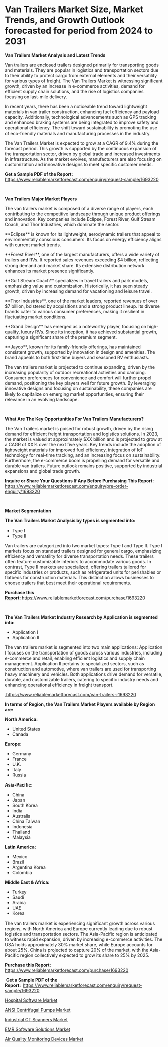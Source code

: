 <p><h1>Van Trailers Market Size, Market Trends, and Growth Outlook forecasted for period from 2024 to 2031</h1></p><p><strong>Van Trailers Market Analysis and Latest Trends</strong></p>
<p><p>Van trailers are enclosed trailers designed primarily for transporting goods and materials. They are popular in logistics and transportation sectors due to their ability to protect cargo from external elements and their versatility for various types of freight. The Van Trailers Market is witnessing significant growth, driven by an increase in e-commerce activities, demand for efficient supply chain solutions, and the rise of logistics companies focusing on last-mile delivery.</p><p>In recent years, there has been a noticeable trend toward lightweight materials in van trailer construction, enhancing fuel efficiency and payload capacity. Additionally, technological advancements such as GPS tracking and enhanced braking systems are being integrated to improve safety and operational efficiency. The shift toward sustainability is promoting the use of eco-friendly materials and manufacturing processes in the industry.</p><p>The Van Trailers Market is expected to grow at a CAGR of 9.4% during the forecast period. This growth is supported by the continuous expansion of the transportation sector, driven by global trade and increased investments in infrastructure. As the market evolves, manufacturers are also focusing on customization and innovative designs to meet specific customer needs.</p></p>
<p><strong>Get a Sample PDF of the Report:&nbsp;</strong> <a href="https://www.reliablemarketforecast.com/enquiry/request-sample/1693220?utm_campaign=1082&utm_medium=2&utm_source=Github&utm_content=ia&utm_term=20102024&utm_id=van-trailers">https://www.reliablemarketforecast.com/enquiry/request-sample/1693220</a></p>
<p>&nbsp;</p>
<p><strong>Van Trailers Major Market Players</strong></p>
<p><p>The van trailers market is composed of a diverse range of players, each contributing to the competitive landscape through unique product offerings and innovation. Key companies include Eclipse, Forest River, Gulf Stream Coach, and Thor Industries, which dominate the sector.</p><p>**Eclipse** is known for its lightweight, aerodynamic trailers that appeal to environmentally conscious consumers. Its focus on energy efficiency aligns with current market trends.</p><p>**Forest River**, one of the largest manufacturers, offers a wide variety of trailers and RVs. It reported sales revenues exceeding $4 billion, reflecting strong demand and market share. Its extensive distribution network enhances its market presence significantly.</p><p>**Gulf Stream Coach** specializes in travel trailers and park models, emphasizing value and customization. Historically, it has seen steady growth, driven by increasing demand for vacationing and leisure travel.</p><p>**Thor Industries**, one of the market leaders, reported revenues of over $7 billion, bolstered by acquisitions and a strong product lineup. Its diverse brands cater to various consumer preferences, making it resilient in fluctuating market conditions.</p><p>**Grand Design** has emerged as a noteworthy player, focusing on high-quality, luxury RVs. Since its inception, it has achieved substantial growth, capturing a significant share of the premium segment.</p><p>**Jayco**, known for its family-friendly offerings, has maintained consistent growth, supported by innovation in design and amenities. The brand appeals to both first-time buyers and seasoned RV enthusiasts.</p><p>The van trailers market is projected to continue expanding, driven by the increasing popularity of outdoor recreational activities and camping. Consumer preferences for convenience and comfort will further propel demand, positioning the key players well for future growth. By leveraging innovative designs and focusing on sustainability, these companies are likely to capitalize on emerging market opportunities, ensuring their relevance in an evolving landscape.</p></p>
<p>&nbsp;</p>
<p><strong>What Are The Key Opportunities For Van Trailers Manufacturers?</strong></p>
<p><p>The Van Trailers market is poised for robust growth, driven by the rising demand for efficient freight transportation and logistics solutions. In 2023, the market is valued at approximately $XX billion and is projected to grow at a CAGR of XX% over the next five years. Key trends include the adoption of lightweight materials for improved fuel efficiency, integration of IoT technology for real-time tracking, and an increasing focus on sustainability. Furthermore, the e-commerce boom is propelling demand for versatile and durable van trailers. Future outlook remains positive, supported by industrial expansions and global trade growth.</p></p>
<p><strong>Inquire or Share Your Questions If Any Before Purchasing This Report:</strong> <a href="https://www.reliablemarketforecast.com/enquiry/pre-order-enquiry/1693220?utm_campaign=1082&utm_medium=2&utm_source=Github&utm_content=ia&utm_term=20102024&utm_id=van-trailers">https://www.reliablemarketforecast.com/enquiry/pre-order-enquiry/1693220</a></p>
<p>&nbsp;</p>
<p><strong>Market Segmentation</strong></p>
<p><strong>The Van Trailers Market Analysis by types is segmented into:</strong></p>
<p><ul><li>Type I</li><li>Type II</li></ul></p>
<p><p>Van trailers are categorized into two market types: Type I and Type II. Type I markets focus on standard trailers designed for general cargo, emphasizing efficiency and versatility for diverse transportation needs. These trailers often feature customizable interiors to accommodate various goods. In contrast, Type II markets are specialized, offering trailers tailored for specific industries or products, such as refrigerated units for perishables or flatbeds for construction materials. This distinction allows businesses to choose trailers that best meet their operational requirements.</p></p>
<p><strong>Purchase this Report:&nbsp;</strong><a href="https://www.reliablemarketforecast.com/purchase/1693220?utm_campaign=1082&utm_medium=2&utm_source=Github&utm_content=ia&utm_term=20102024&utm_id=van-trailers">https://www.reliablemarketforecast.com/purchase/1693220</a></p>
<p>&nbsp;</p>
<p><strong>The Van Trailers Market Industry Research by Application is segmented into:</strong></p>
<p><ul><li>Application I</li><li>Application II</li></ul></p>
<p><p>The van trailers market is segmented into two main applications: Application I focuses on the transportation of goods across various industries, including e-commerce and retail, enabling efficient logistics and supply chain management. Application II pertains to specialized sectors, such as construction and automotive, where van trailers are used for transporting heavy machinery and vehicles. Both applications drive demand for versatile, durable, and customizable trailers, catering to specific industry needs and enhancing operational efficiency in freight transport.</p></p>
<p><a href="https://www.reliablemarketforecast.com/van-trailers-r1693220?utm_campaign=1082&utm_medium=2&utm_source=Github&utm_content=ia&utm_term=20102024&utm_id=van-trailers">&nbsp;https://www.reliablemarketforecast.com/van-trailers-r1693220</a></p>
<p><strong>In terms of Region, the Van Trailers Market Players available by Region are:</strong></p>
<p>
    <p> <strong> North America: </strong>
        <ul>
            <li>United States</li>
            <li>Canada</li>
        </ul>
        </p> 
    <p> <strong> Europe: </strong>
        <ul>
            <li>Germany</li>
            <li>France</li>
            <li>U.K.</li>
            <li>Italy</li>
            <li>Russia</li>
        </ul>
        </p> 
    <p> <strong> Asia-Pacific: </strong>
        <ul>
            <li>China</li>
            <li>Japan</li>
            <li>South Korea</li>
            <li>India</li>
            <li>Australia</li>
            <li>China Taiwan</li>
            <li>Indonesia</li>
            <li>Thailand</li>
            <li>Malaysia</li>
        </ul>
        </p> 
    <p> <strong> Latin America: </strong>
        <ul>
            <li>Mexico</li>
            <li>Brazil</li>
            <li>Argentina Korea</li>
            <li>Colombia</li>
        </ul>
        </p> 
    <p> <strong> Middle East & Africa: </strong>
        <ul>
            <li>Turkey</li>
            <li>Saudi</li>
            <li>Arabia</li>
            <li>UAE</li>
            <li>Korea</li>
        </ul>
    </p>
    </p>
<p><p>The van trailers market is experiencing significant growth across various regions, with North America and Europe currently leading due to robust logistics and transportation sectors. The Asia-Pacific region is anticipated to witness rapid expansion, driven by increasing e-commerce activities. The USA holds approximately 30% market share, while Europe accounts for about 25%. China is projected to capture 20% of the market, with the Asia-Pacific region collectively expected to grow its share to 25% by 2025.</p></p>
<p><strong>Purchase this Report: </strong><a href="https://www.reliablemarketforecast.com/purchase/1693220?utm_campaign=1082&utm_medium=2&utm_source=Github&utm_content=ia&utm_term=20102024&utm_id=van-trailers">https://www.reliablemarketforecast.com/purchase/1693220</a></p>
<p>&nbsp;<strong>Get a Sample PDF of the Report:&nbsp;&nbsp;</strong><a href="https://www.reliablemarketforecast.com/enquiry/request-sample/1693220?utm_campaign=1082&utm_medium=2&utm_source=Github&utm_content=ia&utm_term=20102024&utm_id=van-trailers">https://www.reliablemarketforecast.com/enquiry/request-sample/1693220</a></p>
<p><strong></strong></p>
<p><p><a href="https://github.com/cleora2ime/Market-Research-Report-List-1/blob/main/hospital-software-market.md?utm_campaign=1082&utm_medium=2&utm_source=Github&utm_content=ia&utm_term=20102024&utm_id=van-trailers">Hospital Software Market</a></p><p><a href="https://issuu.com/reportprime-2/docs/ansi-centrifugal-pumps-market-size-_90c1bc40dcc407?utm_campaign=1082&utm_medium=2&utm_source=Github&utm_content=ia&utm_term=20102024&utm_id=van-trailers">ANSI Centrifugal Pumps Market</a></p><p><a href="https://www.linkedin.com/pulse/industrial-ct-scanners-market-navigating-challenges-unlocking-el1qe?utm_campaign=1082&utm_medium=2&utm_source=Github&utm_content=ia&utm_term=20102024&utm_id=van-trailers">Industrial CT Scanners Market</a></p><p><a href="https://github.com/marcouhbmammoc/Market-Research-Report-List-1/blob/main/emr-software-solutions-market.md?utm_campaign=1082&utm_medium=2&utm_source=Github&utm_content=ia&utm_term=20102024&utm_id=van-trailers">EMR Software Solutions Market</a></p><p><a href="https://www.linkedin.com/pulse/navigating-global-air-quality-monitoring-devices-market-landscape-s1ooe?utm_campaign=1082&utm_medium=2&utm_source=Github&utm_content=ia&utm_term=20102024&utm_id=van-trailers">Air Quality Monitoring Devices Market</a></p></p>